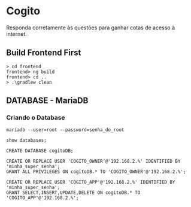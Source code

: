 # Cogito

Responda corretamente às questões para ganhar cotas de acesso à internet.

## Build Frontend First

    > cd frontend
    frontend> ng build
    frontend> cd ..
    > .\gradlew clean 

## DATABASE - MariaDB

### Criando o Database

    mariadb --user=root --password=senha_do_root

    show databases;

    CREATE DATABASE cogitoDB;
    
    CREATE OR REPLACE USER 'COGITO_OWNER'@'192.168.2.%' IDENTIFIED BY 'minha_super_senha';
    GRANT ALL PRIVILEGES ON cogitoDB.* TO 'COGITO_OWNER'@'192.168.2.%';
    
    CREATE OR REPLACE USER 'COGITO_APP'@'192.168.2.%' IDENTIFIED BY 'minha_super_senha';
    GRANT SELECT,INSERT,UPDATE,DELETE ON cogitoDB.* TO 'COGITO_APP'@'192.168.2.%';    
